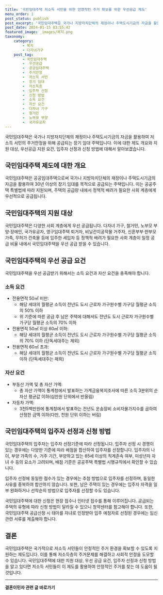 ```yaml
---
title: '국민임대주택 저소득 서민을 위한 안정적인 주거 확보를 위한 우선공급 제도'
menu_order: 1
post_status: publish
post_excerpt: '국민임대주택은 국가나 지방자치단체의 재정이나 주택도시기금의 자금을 활용하여 저소득 서민의 주거안정을 위해 공급되는 장기 임대 주택입니다. 이에 대한 제도 개요와 지원 대상, 우선공급 지원 요건, 입주자 선정과 신청 방법에 대해서 알아보겠습니다.'
post_date: 2024-01-15 03:55:42
featured_image: _images/복지.png
taxonomy:
    category:
        - 복지
        - 다자녀가구
    post_tag:
        - 국민임대주택
        -  우선공급
        -  공공임대주택
        -  주거안정
        -  저소득 서민
        -  장기 임대
        -  저소득층
        -  입주자 선정
        -  신청 방법
        -  소득 요건
        -  자산 요건
        -  다자녀 가구
        -  철거민
        -  노부모 부양
        -  국가유공자
---
```




국민임대주택은 국가나 지방자치단체의 재정이나 주택도시기금의 자금을 활용하여 저소득 서민의 주거안정을 위해 공급되는 장기 임대 주택입니다. 이에 대한 제도 개요와 지원 대상, 우선공급 지원 요건, 입주자 선정과 신청 방법에 대해서 알아보겠습니다.

## 국민임대주택 제도에 대한 개요

국민임대주택은 공공임대주택으로써 국가나 지방자치단체의 재정이나 주택도시기금의 자금을 활용하여 30년 이상의 장기 임대를 목적으로 공급되는 주택입니다. 이는 공공주택 특별법에 따라 지원되며, 주택의 공급량 내에서 정책적 배려가 필요한 사회 계층에게 우선적으로 공급됩니다.

## 국민임대주택의 지원 대상

국민임대주택은 다양한 사회 계층에게 우선 공급됩니다. 다자녀 가구, 철거민, 노부모 부양·장애인, 국가유공자, 영구임대주택 퇴거자, 비닐간이공작물 거주자, 신혼부부·한부모 가족, 무허가 건축물 등에 입주한 세입자 등 정책적 배려가 필요한 사회 계층이 일정 공급 비율 내에서 국민임대주택을 우선 공급 받을 수 있습니다.

## 국민임대주택의 우선 공급 요건

국민임대주택을 우선 공급받기 위해서는 소득 요건과 자산 요건을 충족해야 합니다.

### 소득 요건

- 전용면적 50㎡ 미만:
	- 해당 세대의 월평균 소득이 전년도 도시 근로자 가구원수별 가구당 월평균 소득의 50% 이하
	- 위 기준에 따른 공급 후 남은 주택에 대해서도 전년도 도시 근로자 가구원수별 가구당 월평균 소득의 70% 이하
- 전용면적 50㎡ 이상 60㎡ 이하:
	- 해당 세대의 월평균 소득이 전년도 도시 근로자 가구원수별 가구당 월평균 소득의 70% 이하 (단독세대주는 제외)
- 전용면적 60㎡ 초과:
	- 해당 세대의 월평균 소득이 전년도 도시 근로자 가구원수별 가구당 월평균 소득 이하 (단독세대주는 제외)

### 자산 요건

- 부동산 가액 및 총 자산 가액:
	- 총 자산 가액이 통계청에서 발표하는 가계금융복지조사에 따른 소득 3분위의 순 자산 평균값 이하(십만원 단위에서 반올림)
- 자동차 가액:
	- 3천5백만원에 통계청에서 발표하는 전년도 운송장비 소비자물가지수를 곱하여 산정한 금액 이하(다만, 천원 단위 이하는 버림)

## 국민임대주택의 입주자 선정과 신청 방법

국민임대주택의 입주자는 입주자 선정기준에 따라 선정됩니다. 입주자 선정 시 경쟁이 있는 경우에는 다양한 기준에 따라 배점을 합산하여 입주자를 선정합니다. 입주자의 나이, 부양 가족의 수, 거주 기간, 부양하고 있는 65세 이상의 직계존속 여부, 미성년자 자녀 수 등의 요소가 고려되며, 배점 기준은 공공주택 특별법 시행규칙에서 확인할 수 있습니다.

입주자 선정에 동일한 점수가 있는 경우에는 추첨 방법으로 입주자를 선정하며, 동일한 사유를 중복하여 합산하지 않습니다. 또한, 남은 주택이 있는 경우에는 입주자 자격을 일부 완화하거나 선착순의 방법으로 입주자를 선정할 수도 있습니다.

국민임대주택에 대한 신청은 현장 접수나 인터넷 접수를 통해 이루어집니다. 공급되는 주택의 유형에 따라 신청 방법이 달라질 수 있으니 청약센터를 참고해야 합니다. 또한, 국민임대주택 공급신청 시 태아를 자녀로 인정받아 입주 예정자로 선정된 경우에는 임신 관련 서류를 제출해야 합니다.

## 결론

국민임대주택은 국가적으로 저소득 서민들이 안정적인 주거 환경을 확보할 수 있도록 지원하는 제도입니다. 이를 통해 저소득층의 주거문제를 해결하고 사회적 안정을 도모할 수 있습니다. 국민임대주택에 대한 지원 대상, 우선 공급 요건, 입주자 선정과 신청 방법을 알고 있다면 저소득 서민들이 이 제도를 활용하여 안정적인 주거를 찾는 데 도움이 될 것입니다.


<!-- wp:separator -->
<hr class="wp-block-separator has-alpha-channel-opacity"/>
<!-- /wp:separator -->

<!-- wp:group {"backgroundColor":"base","layout":{"type":"constrained"}} -->
<div class="wp-block-group has-base-background-color has-background"><!-- wp:paragraph {"align":"center","fontSize":"medium"} -->
<p class="has-text-align-center has-large-font-size"><strong>결혼이민자 관련 글 바로가기</strong></p>
<!-- /wp:paragraph -->


<!-- wp:latest-posts
{"categories":[{"id":14581,"count":19,"description":"","link":"https://uknowlaw.com/category/%ea%b2%b0%ed%98%bc%ec%9d%b4%eb%af%bc%ec%9e%90/","name":"결혼이민자","slug":"결혼이민자","taxonomy":"category","parent":0,"meta":[],"_links":{"self":[{"href":"https://uknowlaw.com/wp-json/wp/v2/categories/14581"}],"collection":[{"href":"https://uknowlaw.com/wp-json/wp/v2/categories"}],"about":[{"href":"https://uknowlaw.com/wp-json/wp/v2/taxonomies/category"}],"wp:post_type":[{"href":"https://uknowlaw.com/wp-json/wp/v2/posts?categories=14581"}],"curies":[{"name":"wp","href":"https://api.w.org/{rel}","templated":true}]}}],"postsToShow":100,"excerptLength":28,"postLayout":"grid","columns":2,"featuredImageAlign":"left","featuredImageSizeSlug":"large","fontSize":"small"} /--></div>
<!-- /wp:group -->